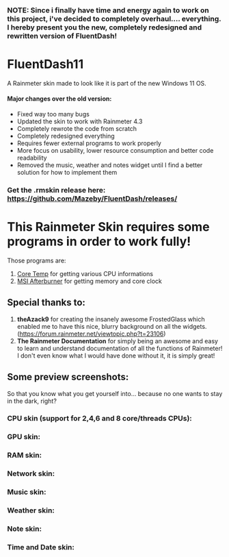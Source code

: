 ### NOTE: Since i finally have time and energy again to work on this project, i've decided to completely overhaul.... everything. I hereby present you the new, completely redesigned and rewritten version of FluentDash!

# FluentDash11
A Rainmeter skin made to look like it is part of the new Windows 11 OS.

#### Major changes over the old version:
- Fixed way too many bugs
- Updated the skin to work with Rainmeter 4.3
- Completely rewrote the code from scratch
- Completely redesigned everything
- Requires fewer external programs to work properly
- More focus on usability, lower resource consumption and better code readability
- Removed the music, weather and notes widget until I find a better solution for how to implement them

### Get the .rmskin release here: https://github.com/Mazeby/FluentDash/releases/

# This Rainmeter Skin requires some programs in order to work fully!
Those programs are:
1. [Core Temp](https://www.alcpu.com/CoreTemp/Core-Temp-setup.exe) for getting various CPU informations
2. [MSI Afterburner](http://www.guru3d.com/files-get/msi-afterburner-beta-download,33.html) for getting memory and core clock

## Special thanks to:
1. **theAzack9** for creating the insanely awesome FrostedGlass which enabled me to have this nice, blurry background on all the widgets. (https://forum.rainmeter.net/viewtopic.php?t=23106)
2. **The Rainmeter Documentation** for simply being an awesome and easy to learn and understand documentation of all the functions of Rainmeter! I don't even know what I would have done without it, it is simply great!

## Some preview screenshots:
So that you know what you get yourself into... because no one wants to stay in the dark, right?

### CPU skin (support for 2,4,6 and 8 core/threads CPUs):


### GPU skin:


### RAM skin:


### Network skin:


### Music skin:


### Weather skin:


### Note skin:


### Time and Date skin:

